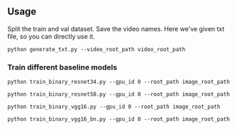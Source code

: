 ## Usage

Split the train and val dataset. Save the video names. Here we've given txt file, so you can directly use it.

```
python generate_txt.py --video_root_path video_root_path
```



### Train different baseline models

```
python train_binary_resnet34.py --gpu_id 0 --root_path image_root_path
```

```
python train_binary_resnet50.py --gpu_id 0 --root_path image_root_path
```

```
python train_binary_vgg16.py --gpu_id 0 --root_path image_root_path
```

```
python train_binary_vgg16_bn.py --gpu_id 0 --root_path image_root_path
```

